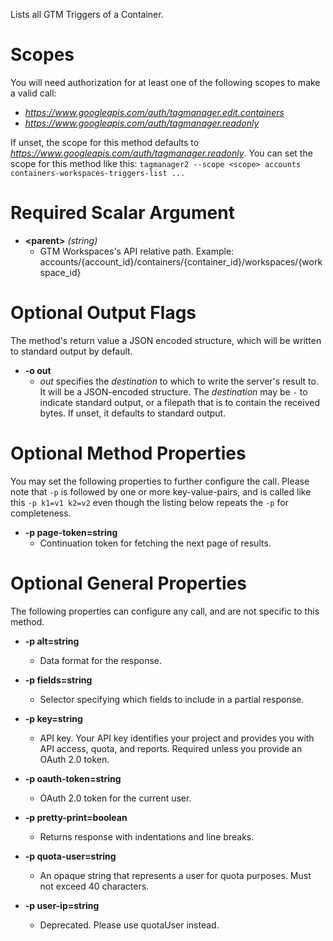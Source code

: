 Lists all GTM Triggers of a Container.
# Scopes

You will need authorization for at least one of the following scopes to make a valid call:

* *https://www.googleapis.com/auth/tagmanager.edit.containers*
* *https://www.googleapis.com/auth/tagmanager.readonly*

If unset, the scope for this method defaults to *https://www.googleapis.com/auth/tagmanager.readonly*.
You can set the scope for this method like this: `tagmanager2 --scope <scope> accounts containers-workspaces-triggers-list ...`
# Required Scalar Argument
* **&lt;parent&gt;** *(string)*
    - GTM Workspaces&#39;s API relative path. Example: accounts/{account_id}/containers/{container_id}/workspaces/{workspace_id}

# Optional Output Flags

The method's return value a JSON encoded structure, which will be written to standard output by default.

* **-o out**
    - *out* specifies the *destination* to which to write the server's result to.
      It will be a JSON-encoded structure.
      The *destination* may be `-` to indicate standard output, or a filepath that is to contain the received bytes.
      If unset, it defaults to standard output.
# Optional Method Properties

You may set the following properties to further configure the call. Please note that `-p` is followed by one 
or more key-value-pairs, and is called like this `-p k1=v1 k2=v2` even though the listing below repeats the
`-p` for completeness.

* **-p page-token=string**
    - Continuation token for fetching the next page of results.

# Optional General Properties

The following properties can configure any call, and are not specific to this method.

* **-p alt=string**
    - Data format for the response.

* **-p fields=string**
    - Selector specifying which fields to include in a partial response.

* **-p key=string**
    - API key. Your API key identifies your project and provides you with API access, quota, and reports. Required unless you provide an OAuth 2.0 token.

* **-p oauth-token=string**
    - OAuth 2.0 token for the current user.

* **-p pretty-print=boolean**
    - Returns response with indentations and line breaks.

* **-p quota-user=string**
    - An opaque string that represents a user for quota purposes. Must not exceed 40 characters.

* **-p user-ip=string**
    - Deprecated. Please use quotaUser instead.
